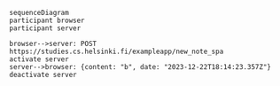     sequenceDiagram
    participant browser
    participant server

    browser-->server: POST https://studies.cs.helsinki.fi/exampleapp/new_note_spa
    activate server
    server-->browser: {content: "b", date: "2023-12-22T18:14:23.357Z"}
    deactivate server

